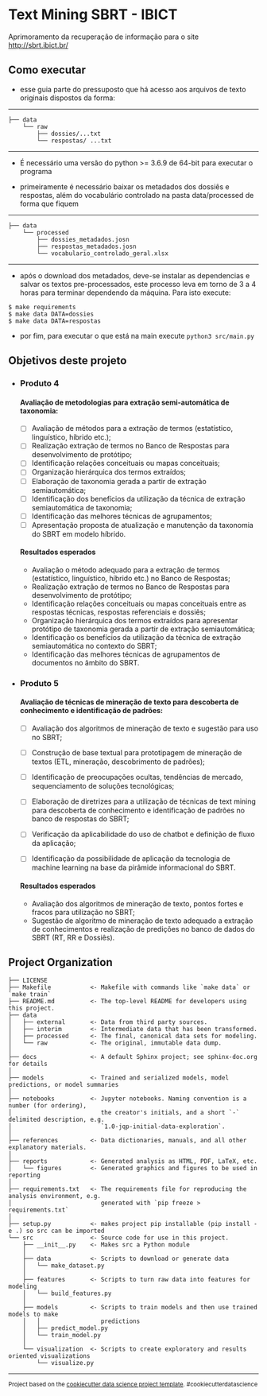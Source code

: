 Text Mining SBRT - IBICT
==============================

Aprimoramento da recuperação de informação para o site http://sbrt.ibict.br/

## Como executar

- esse guia parte do pressuposto que há acesso aos arquivos de texto originais dispostos da forma:
------------

    ├── data
        └── raw
            ├── dossies/...txt
            └── respostas/ ...txt

------------

- É necessário uma versão do python >= 3.6.9 de 64-bit para executar o programa

- primeiramente é necessário baixar os metadados dos dossiês e respostas, além do vocabulário controlado na pasta data/processed de forma que fiquem
------------

    ├── data
        └── processed
            ├── dossies_metadados.josn
            ├── respostas_metadados.josn
            └── vocabulario_controlado_geral.xlsx

------------


- após o download dos metadados, deve-se instalar as dependencias e salvar os textos pre-processados,
este processo leva em torno de 3 a 4 horas para terminar dependendo da máquina. Para isto execute:

```
$ make requirements
$ make data DATA=dossies
$ make data DATA=respostas
```

- por fim, para executar o que está na main execute `python3 src/main.py`


Objetivos deste projeto
------------

- ### Produto 4

    #### Avaliação de metodologias para extração semi-automática de taxonomia:

    - [ ] Avaliação de métodos para a extração de termos (estatístico, linguístico, híbrido etc.);
    - [ ] Realização extração de termos no Banco de Respostas para desenvolvimento de protótipo;
    - [ ] Identificação relações conceituais ou mapas conceituais;
    - [ ] Organização hierárquica dos termos extraídos;
    - [ ] Elaboração de taxonomia gerada a partir de extração semiautomática;
    - [ ] Identificação dos benefícios da utilização da técnica de extração semiautomática de taxonomia;
    - [ ] Identificação das melhores técnicas de agrupamentos;
    - [ ] Apresentação proposta de atualização e manutenção da taxonomia do SBRT em modelo híbrido.

    #### Resultados esperados

    - Avaliação o método adequado para a extração de termos (estatístico, linguístico, híbrido etc.) no Banco de Respostas;
    - Realização extração de termos no Banco de Respostas para desenvolvimento de protótipo;
    - Identificação relações conceituais ou mapas conceituais entre as respostas técnicas, respostas referenciais e dossiês;
    - Organização hierárquica dos termos extraídos para apresentar protótipo de taxonomia gerada a partir de extração semiautomática;
    - Identificação os benefícios da utilização da técnica de extração semiautomática no contexto do SBRT;
    - Identificação das melhores técnicas de agrupamentos de documentos no âmbito do SBRT.

- ### Produto 5

    #### Avaliação de técnicas de mineração de texto para descoberta de conhecimento e identificação de padrões:

    - [ ] Avaliação dos algoritmos de mineração de texto e sugestão para uso no SBRT;
    - [ ] Construção de base textual para prototipagem de mineração de textos (ETL, mineração, descobrimento de padrões);
    - [ ] Identificação de preocupações ocultas, tendências de mercado, sequenciamento de soluções tecnológicas;
    - [ ] Elaboração de diretrizes para a utilização de técnicas de text mining para descoberta de conhecimento e identificação de padrões no banco de respostas do SBRT;
    - [ ] Verificação da aplicabilidade do uso de chatbot e definição de fluxo da aplicação;
    - [ ] Identificação da possibilidade de aplicação da tecnologia de machine learning na base da pirâmide informacional do SBRT.


    #### Resultados esperados

    - Avaliação dos algoritmos de mineração de texto, pontos fortes e fracos para utilização no SBRT;
    - Sugestão de algoritmo de mineração de texto adequado a extração de conhecimentos e realização de predições no banco de dados do SBRT (RT, RR e Dossiês).


Project Organization
------------

    ├── LICENSE
    ├── Makefile           <- Makefile with commands like `make data` or `make train`
    ├── README.md          <- The top-level README for developers using this project.
    ├── data
    │   ├── external       <- Data from third party sources.
    │   ├── interim        <- Intermediate data that has been transformed.
    │   ├── processed      <- The final, canonical data sets for modeling.
    │   └── raw            <- The original, immutable data dump.
    │
    ├── docs               <- A default Sphinx project; see sphinx-doc.org for details
    │
    ├── models             <- Trained and serialized models, model predictions, or model summaries
    │
    ├── notebooks          <- Jupyter notebooks. Naming convention is a number (for ordering),
    │                         the creator's initials, and a short `-` delimited description, e.g.
    │                         `1.0-jqp-initial-data-exploration`.
    │
    ├── references         <- Data dictionaries, manuals, and all other explanatory materials.
    │
    ├── reports            <- Generated analysis as HTML, PDF, LaTeX, etc.
    │   └── figures        <- Generated graphics and figures to be used in reporting
    │
    ├── requirements.txt   <- The requirements file for reproducing the analysis environment, e.g.
    │                         generated with `pip freeze > requirements.txt`
    │
    ├── setup.py           <- makes project pip installable (pip install -e .) so src can be imported
    └── src                <- Source code for use in this project.
        ├── __init__.py    <- Makes src a Python module
        │
        ├── data           <- Scripts to download or generate data
        │   └── make_dataset.py
        │
        ├── features       <- Scripts to turn raw data into features for modeling
        │   └── build_features.py
        │
        ├── models         <- Scripts to train models and then use trained models to make
        │   │                 predictions
        │   ├── predict_model.py
        │   └── train_model.py
        │
        └── visualization  <- Scripts to create exploratory and results oriented visualizations
            └── visualize.py

--------

<p><small>Project based on the <a target="_blank" href="https://drivendata.github.io/cookiecutter-data-science/">cookiecutter data science project template</a>. #cookiecutterdatascience</small></p>
